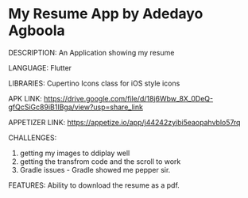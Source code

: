 # My Resume App by Adedayo Agboola

DESCRIPTION:
An Application showing my resume


LANGUAGE:
Flutter


LIBRARIES:
Cupertino Icons class for iOS style icons


APK LINK:
https://drive.google.com/file/d/18j6Wbw_8X_0DeQ-gfQcSiGc89iB1IBga/view?usp=share_link


APPETIZER LINK:
https://appetize.io/app/j44242zyibi5eaopahvblo57rq


CHALLENGES:

1. getting my images to ddiplay well
2. getting the transfrom code and the scroll to work
3. Gradle issues - Gradle showed me pepper sir.


FEATURES:
Ability to download the resume as a pdf.
